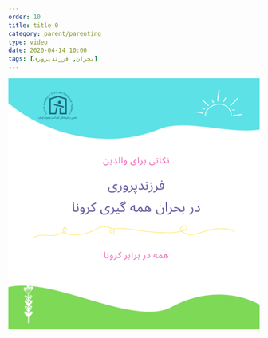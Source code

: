```yaml
---
order: 10
title: title-0
category: parent/parenting
type: video
date: 2020-04-14 10:00
tags: [بحران, فرزندپروری]
---
```


[![](../../static/images/parenting-crisis-cover.png)](../../static/videos/parenting-crisis.mp4)

